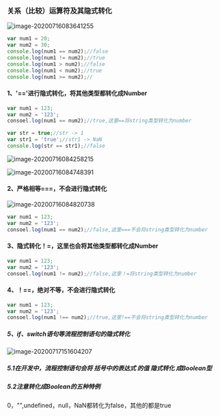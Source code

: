 ### **关系（比较）运算符及其隐式转化**

![image-20200716083641255](C:\Users\l\AppData\Roaming\Typora\typora-user-images\image-20200716083641255.png)

```javascript
var num1 = 20;
var num2 = 30;
console.log(num1 == num2);//false
console.log(num1 != num2);//true
console.log(num1 > num2);//false
console.log(num1 < num2);//true
console.log(num1 >= num2);//
```

#### 1、'=='进行隐式转化，将其他类型都转化成Number

```javascript
var num1 = 123;
var num2 = '123';
consoel.log(num1 == num2);//true,这里==将string类型转化为number

var str = true;//str -> 1
var str1 = 'true';//str1 -> NaN
console.log(str == str1);//false
```

![image-20200716084258215](C:\Users\l\AppData\Roaming\Typora\typora-user-images\image-20200716084258215.png)

![image-20200716084748391](C:\Users\l\AppData\Roaming\Typora\typora-user-images\image-20200716084748391.png)

#### 2、严格相等===，不会进行隐式转化

![image-20200716084820738](C:\Users\l\AppData\Roaming\Typora\typora-user-images\image-20200716084820738.png)

```JavaScript
var num1 = 123;
var num2 = '123';
consoel.log(num1 == num2);//false,这里===不会将string类型转化为number
```

#### 3、隐式转化！=，这里也会将其他类型都转化成Number

```javascript
var num1 = 123;
var num2 = '123';
consoel.log(num1 != num2);//false,这里！=将string类型转化为number
```

#### 4、！==，绝对不等，不会进行隐式转化

```javascript
var num1 = 123;
var num2 = '123';
consoel.log(num1 !== num2);//true,这里!==不会将string类型转化为number
```

##### 5、if、switch语句等流程控制语句的隐式转化

![image-20200717151604207](C:\Users\l\AppData\Roaming\Typora\typora-user-images\image-20200717151604207.png)

##### 5.1在开发中，流程控制语句会将 ***括号中的表达式***  的值  *隐式转化*  成Boolean型



##### 5.2注意转化成Boolean的五种特例

0，"",undefined，null，NaN都转化为false，其他的都是true